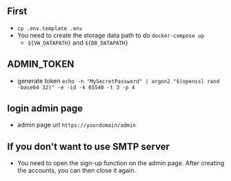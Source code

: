 ## First
  - `cp .env.template .env`
  - You need to create the storage data path to do `docker-compose up`
    - `${VW_DATAPATH}` and `${DB_DATAPATH}`

## ADMIN_TOKEN
  - generate token
    `echo -n "MySecretPassword" | argon2 "$(openssl rand -base64 32)" -e -id -k 65540 -t 3 -p 4`

## login admin page
  - admin page url `https://yourdomain/admin`

## If you don't want to use SMTP server
  - You need to open the sign-up function on the admin page. After creating the accounts, you can then close it again.
